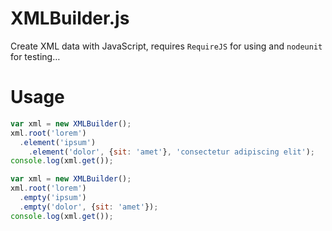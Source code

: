 XMLBuilder.js
=============

Create XML data with JavaScript, requires `RequireJS` for using and `nodeunit` for testing…

Usage
=====

``` js
var xml = new XMLBuilder();
xml.root('lorem')
  .element('ipsum')
    .element('dolor', {sit: 'amet'}, 'consectetur adipiscing elit');
console.log(xml.get());
```

``` js
var xml = new XMLBuilder();
xml.root('lorem')
  .empty('ipsum')
  .empty('dolor', {sit: 'amet'});
console.log(xml.get());
```
